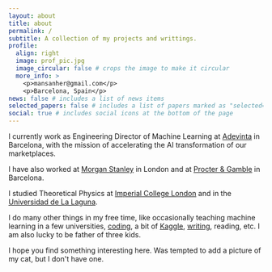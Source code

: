 ```yaml
---
layout: about
title: about
permalink: /
subtitle: A collection of my projects and writtings.
profile:
  align: right
  image: prof_pic.jpg
  image_circular: false # crops the image to make it circular
  more_info: >
    <p>mansanher@gmail.com</p>
    <p>Barcelona, Spain</p>
news: false # includes a list of news items
selected_papers: false # includes a list of papers marked as "selected={true}"
social: true # includes social icons at the bottom of the page
---
```


I currently work as Engineering Director of Machine Learning at [Adevinta](www.adevinta.com) in Barcelona, with the mission of accelerating the AI transformation of our marketplaces.

I have also worked at [Morgan Stanley](https://www.morganstanley.com/) in London and at [Procter & Gamble](https://us.pg.com/) in Barcelona.

I studied Theoretical Physics at [Imperial College London](https://www.imperial.ac.uk/theoretical-physics/) and in the [Universidad de La Laguna](https://www.ull.es/departamentos/fisica/).

I do many other things in my free time, like occasionally teaching machine learning in a few universities, [coding](https://github.com/manuelsh), a bit of [Kaggle](https://www.kaggle.com/manuelsh), [writing](/blog), reading, etc. I am also lucky to be father of three kids.

I hope you find something interesting here. Was tempted to add a picture of my cat, but I don't have one.

<!-- ## selected projects

{% assign selected_projects = site.projects | where: "selected", true | sort: "order" %}
{% for project in selected_projects %}
{% if project.order %}

- **[{{ project.title }}]({{ project.link }})**
   {{ project.description }}
  {% endif %}
  {% endfor %} -->
